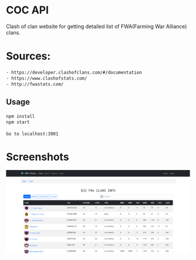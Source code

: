 # COC API
Clash of clan website for getting detailed list of FWA(Farming War Alliance) clans.


# Sources:
    - https://developer.clashofclans.com/#/documentation
    - https://www.clashofstats.com/
    - http://fwastats.com/


## Usage
```
npm install
npm start

Go to localhost:3001
```


# Screenshots
<img src="./public/Images/Screenshots/Screenshot_home.png" alt="">
